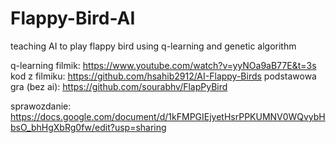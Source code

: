 # Flappy-Bird-AI
teaching AI to play flappy bird using q-learning and genetic algorithm

q-learning
filmik: https://www.youtube.com/watch?v=yyNOa9aB77E&t=3s
kod z filmiku: https://github.com/hsahib2912/AI-Flappy-Birds
podstawowa gra (bez ai): https://github.com/sourabhv/FlapPyBird

sprawozdanie:
https://docs.google.com/document/d/1kFMPGIEjyetHsrPPKUMNV0WQvybHbsO_bhHgXbRg0fw/edit?usp=sharing
